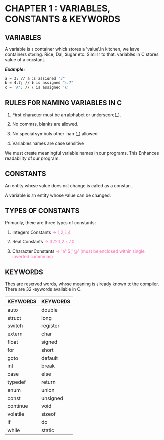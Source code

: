 # CHAPTER 1 : VARIABLES, CONSTANTS & KEYWORDS

## VARIABLES

A variable is a container which stores a 'value'.In kitchen, we have containers storing. Rice, Dal, Sugar etc. Similar to that. variables in C stores value of a constant.

**_Example:_**

```bash
a = 3; // a is assigned "3"
b = 4.7; // b is assigned "4.7"
c = 'A'; // c is assigned 'A'
```

## RULES FOR NAMING VARIABLES IN C

1.  First character must be an alphabet or underscore(\_).

2.  No commas, blanks are allowed.

3.  No special symbols other than (\_) allowed.

4.  Variables names are case sensitive

We must create meaningful variable names in our programs. This Enhances readability of our program.

## CONSTANTS

An entity whose value does not change is called as a constant.

A variable is an entity whose value can be changed.

## TYPES OF CONSTANTS

Primarily, there are three types of constants:

1. Integers Constants <span style="color:hotpink;">&rarr; 1,2,3,4</span>

2. Real Constants <span style="color:hotpink;">&rarr; 322.1,2.5,7.0</span>

3. Character Constants <span style="color:hotpink;">&rarr; 'a','$','@' (must be enclosed within single inverted commmas)</span>

<!-- Size of int : 4 bytes
Size of float : 4 bytes
Size of char : 1 bytes  -->

## KEYWORDS

Thes are reserved words, whose meaning is already known to the compiler. There are 32 keywords available in C.

| KEYWORDS | KEYWORDS |
| -------- | -------- |
| auto     | double   |
| struct   | long     |
| switch   | register |
| extern   | char     |
| float    | signed   |
| for      | short    |
| goto     | default  |
| int      | break    |
| case     | else     |
| typedef  | return   |
| enum     | union    |
| const    | unsigned |
| continue | void     |
| volatile | sizeof   |
| if       | do       |
| while    | static   |

## <span style="background-color:#2c2c2c;color:white"><span>
